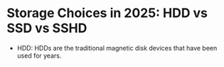 # Storage Choices in 2025: HDD vs SSD vs SSHD
- HDD: HDDs are the traditional magnetic disk devices that have been used for years.
